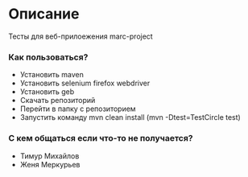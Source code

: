 # Описание #
 
Тесты для веб-прилоежения marc-project


### Как пользоваться? ###

* Установить maven
* Установить selenium firefox webdriver
* Установить geb
* Скачать репозиторий
* Перейти в папку с репозиторием
* Запустить команду mvn clean install (mvn -Dtest=TestCircle test)


### С кем общаться если что-то не получается? ###

* Тимур Михайлов
* Женя Меркурьев
